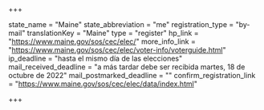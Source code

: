 +++

state_name = "Maine"
state_abbreviation = "me"
registration_type = "by-mail"
translationKey = "Maine"
type = "register"
hp_link = "https://www.maine.gov/sos/cec/elec/"
more_info_link = "https://www.maine.gov/sos/cec/elec/voter-info/voterguide.html"
ip_deadline = "hasta el mismo día de las elecciones"
mail_received_deadline = "a más tardar debe ser recibida martes, 18 de octubre de 2022"
mail_postmarked_deadline = ""
confirm_registration_link = "https://www.maine.gov/sos/cec/elec/data/index.html"

+++